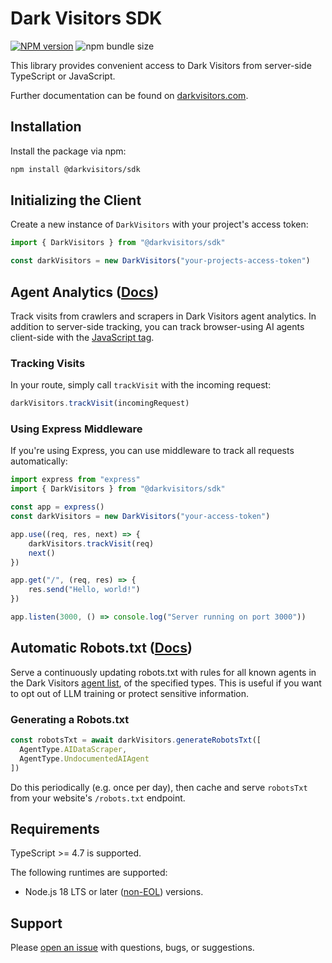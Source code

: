 # Dark Visitors SDK

[![NPM version](https://img.shields.io/npm/v/@darkvisitors/sdk.svg)](https://npmjs.org/package/@darkvisitors/sdk) ![npm bundle size](https://img.shields.io/bundlephobia/minzip/@darkvisitors/sdk)

This library provides convenient access to Dark Visitors from server-side TypeScript or JavaScript.

Further documentation can be found on [darkvisitors.com](https://darkvisitors.com/).

## Installation

Install the package via npm:

```sh
npm install @darkvisitors/sdk
```

## Initializing the Client

Create a new instance of `DarkVisitors` with your project's access token:

```ts
import { DarkVisitors } from "@darkvisitors/sdk"

const darkVisitors = new DarkVisitors("your-projects-access-token")
```

## Agent Analytics ([Docs](https://darkvisitors.com/docs/analytics/server))

Track visits from crawlers and scrapers in Dark Visitors agent analytics. In addition to server-side tracking, you can track browser-using AI agents client-side with the [JavaScript tag](https://darkvisitors.com/docs/analytics/client).

### Tracking Visits

In your route, simply call `trackVisit` with the incoming request:

```ts
darkVisitors.trackVisit(incomingRequest)
```

### Using Express Middleware

If you're using Express, you can use middleware to track all requests automatically:

```ts
import express from "express"
import { DarkVisitors } from "@darkvisitors/sdk"

const app = express()
const darkVisitors = new DarkVisitors("your-access-token")

app.use((req, res, next) => {
    darkVisitors.trackVisit(req)
    next()
})

app.get("/", (req, res) => {
    res.send("Hello, world!")
})

app.listen(3000, () => console.log("Server running on port 3000"))
```

## Automatic Robots.txt ([Docs](https://darkvisitors.com/docs/robots-txt))

Serve a continuously updating robots.txt with rules for all known agents in the Dark Visitors [agent list](https://darkvisitors.com/agents), of the specified types. This is useful if you want to opt out of LLM training or protect sensitive information.

### Generating a Robots.txt

```ts
const robotsTxt = await darkVisitors.generateRobotsTxt([
  AgentType.AIDataScraper,
  AgentType.UndocumentedAIAgent
])

```

Do this periodically (e.g. once per day), then cache and serve `robotsTxt` from your website's `/robots.txt` endpoint.

## Requirements

TypeScript >= 4.7 is supported.

The following runtimes are supported:

- Node.js 18 LTS or later ([non-EOL](https://endoflife.date/nodejs)) versions.

## Support

Please [open an issue](https://github.com/darkvisitors/node-sdk/issues) with questions, bugs, or suggestions.